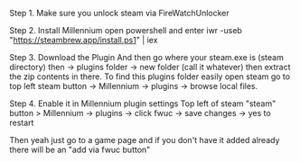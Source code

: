 Step 1. Make sure you unlock steam via FireWatchUnlocker

Step 2. Install Millennium
open powershell and enter iwr -useb "https://steambrew.app/install.ps1" | iex

Step 3. Download the Plugin
And then go where your steam.exe is (steam directory) then -> plugins folder -> new folder (call it whatever) then extract the zip contents in there. To find this plugins folder easily open steam go to top left steam button -> Millennium -> plugins -> browse local files.

Step 4. Enable it in Millennium plugin settings
Top left of steam "steam" button > Millennium -> plugins -> click fwuc -> save changes -> yes to restart

Then yeah just go to a game page and if you don't have it added already there will be an "add via fwuc button"

